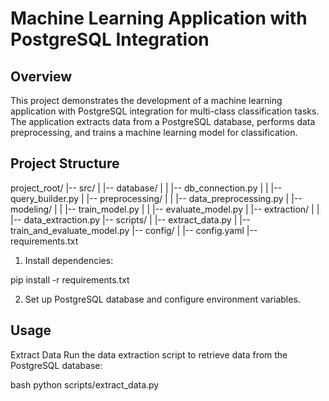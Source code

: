 # Machine Learning Application with PostgreSQL Integration

## Overview
This project demonstrates the development of a machine learning application with PostgreSQL integration for multi-class classification tasks. The application extracts data from a PostgreSQL database, performs data preprocessing, and trains a machine learning model for classification.

## Project Structure

project_root/
|-- src/
| |-- database/
| | |-- db_connection.py
| | |-- query_builder.py
| |-- preprocessing/
| | |-- data_preprocessing.py
| |-- modeling/
| | |-- train_model.py
| | |-- evaluate_model.py
| |-- extraction/
| | |-- data_extraction.py
|-- scripts/
| |-- extract_data.py
| |-- train_and_evaluate_model.py
|-- config/
| |-- config.yaml
|-- requirements.txt


1. Install dependencies:

pip install -r requirements.txt

2. Set up PostgreSQL database and configure environment variables.

## Usage

Extract Data
Run the data extraction script to retrieve data from the PostgreSQL database:

bash
python scripts/extract_data.py